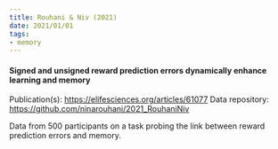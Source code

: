 ```yaml
---
title: Rouhani & Niv (2021)
date: 2021/01/01
tags:
- memory
---
```


#### Signed and unsigned reward prediction errors dynamically enhance learning and memory

Publication(s): https://elifesciences.org/articles/61077
Data repository: https://github.com/ninarouhani/2021_RouhaniNiv

Data from 500 participants on a task probing the link between reward prediction errors and memory.
